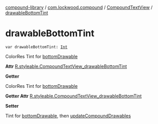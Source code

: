 [compound-library](../../index.md) / [com.lockwood.compound](../index.md) / [CompoundTextView](index.md) / [drawableBottomTint](./drawable-bottom-tint.md)

# drawableBottomTint

`var drawableBottomTint: `[`Int`](https://kotlinlang.org/api/latest/jvm/stdlib/kotlin/-int/index.html)

ColorRes Tint for [bottomDrawable](bottom-drawable.md)

**Attr**
[R.styleable.CompoundTextView_drawableBottomTint](#)

**Getter**

ColorRes Tint for [bottomDrawable](bottom-drawable.md)

**Getter Attr**
[R.styleable.CompoundTextView_drawableBottomTint](#)

**Setter**

Tint for [bottomDrawable](bottom-drawable.md), then [updateCompoundDrawables](update-compound-drawables.md)


